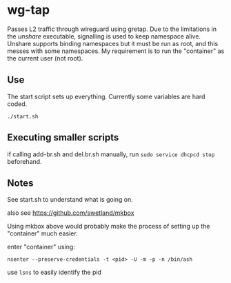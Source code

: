 # wg-tap

Passes L2 traffic through wireguard using gretap. Due to the limitations in the *unshare* executable, signalling is used to keep namespace alive. Unshare supports binding namespaces but it must be run as root, and this messes with some namespaces. My requirement is to run the "container" as the current user (not root).

## Use

The start script sets up everything. Currently some variables are hard coded.

`./start.sh`

## Executing smaller scripts

if calling add-br.sh and del.br.sh manually, run `sudo service dhcpcd stop` beforehand.

## Notes

See start.sh to understand what is going on.

also see https://github.com/swetland/mkbox

Using mkbox above would probably make the process of setting up the "container" much easier.

enter "container" using:

`nsenter --preserve-credentials -t <pid> -U -m -p -n /bin/ash`

use `lsns` to easily identify the pid


